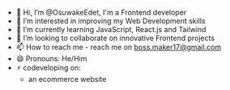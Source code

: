 - 👋 Hi, I’m @OsuwakeEdet, I'm a Frontend developer
- 👀 I’m interested in improving my Web Development skills 
- 🌱 I’m currently learning JavaScript, React.js and Tailwind
- 💞️ I’m looking to collaborate on innovative Frontend projects
- 📫 How to reach me - reach me on boss.maker17@gmail.com 
- 😄 Pronouns: He/Him
- ⚡ codeveloping on:
  * an ecommerce website

<!---
OsuwakeEdet/OsuwakeEdet is a ✨ special ✨ repository because its `README.md` (this file) appears on your GitHub profile.
You can click the Preview link to take a look at your changes.
--->
